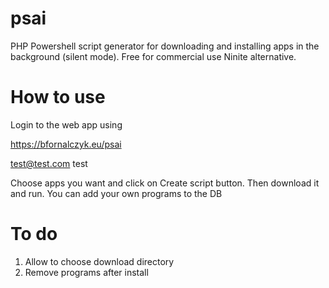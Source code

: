 # psai
PHP Powershell script generator for downloading and installing apps in the background (silent mode). 
Free for commercial use Ninite alternative.

# How to use
Login to the web app using 
  
  https://bfornalczyk.eu/psai

  test@test.com 
  test
  
Choose apps you want and click on Create script button. Then download it and run. You can add your own programs to the DB   
# To do
1. Allow to choose download directory
2. Remove programs after install
